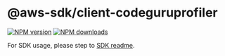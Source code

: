 # @aws-sdk/client-codeguruprofiler

[![NPM version](https://img.shields.io/npm/v/@aws-sdk/client-codeguruprofiler/latest.svg)](https://www.npmjs.com/package/@aws-sdk/client-codeguruprofiler)
[![NPM downloads](https://img.shields.io/npm/dm/@aws-sdk/client-codeguruprofiler.svg)](https://www.npmjs.com/package/@aws-sdk/client-codeguruprofiler)

For SDK usage, please step to [SDK readme](https://github.com/aws/aws-sdk-js-v3).
